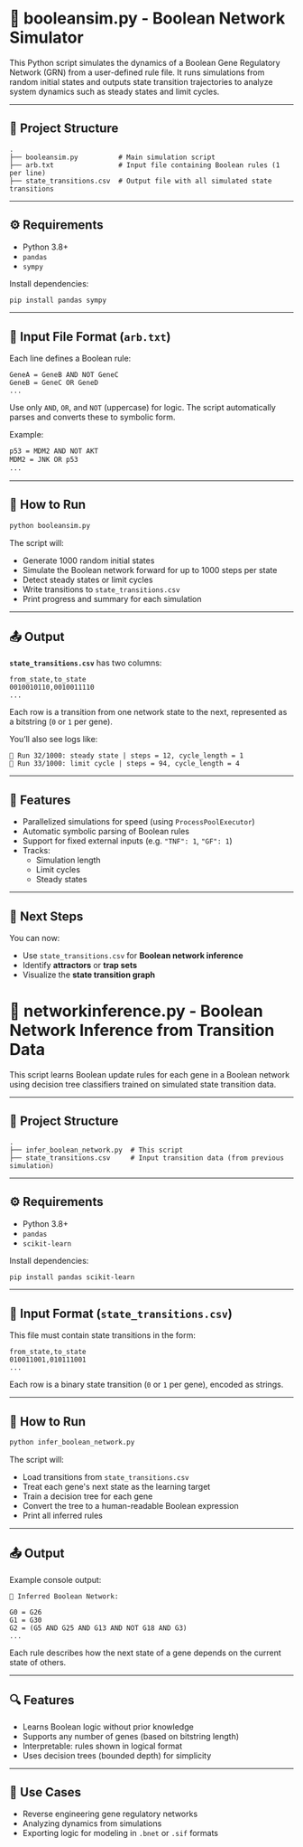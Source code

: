 
# 🧬 booleansim.py - Boolean Network Simulator

This Python script simulates the dynamics of a Boolean Gene Regulatory Network (GRN) from a user-defined rule file. It runs simulations from random initial states and outputs state transition trajectories to analyze system dynamics such as steady states and limit cycles.

---

## 📁 Project Structure

```
.
├── booleansim.py          # Main simulation script
├── arb.txt                # Input file containing Boolean rules (1 per line)
├── state_transitions.csv  # Output file with all simulated state transitions
```

---

## ⚙️ Requirements

- Python 3.8+
- `pandas`
- `sympy`

Install dependencies:
```bash
pip install pandas sympy
```

---

## 📄 Input File Format (`arb.txt`)

Each line defines a Boolean rule:
```
GeneA = GeneB AND NOT GeneC
GeneB = GeneC OR GeneD
...
```

Use only `AND`, `OR`, and `NOT` (uppercase) for logic. The script automatically parses and converts these to symbolic form.

Example:
```txt
p53 = MDM2 AND NOT AKT
MDM2 = JNK OR p53
...
```

---

## 🚀 How to Run

```bash
python booleansim.py
```

The script will:
- Generate 1000 random initial states
- Simulate the Boolean network forward for up to 1000 steps per state
- Detect steady states or limit cycles
- Write transitions to `state_transitions.csv`
- Print progress and summary for each simulation

---

## 📤 Output

**`state_transitions.csv`** has two columns:
```
from_state,to_state
0010010110,0010011110
...
```

Each row is a transition from one network state to the next, represented as a bitstring (`0` or `1` per gene).

You’ll also see logs like:
```
🔎 Run 32/1000: steady state | steps = 12, cycle_length = 1
🔎 Run 33/1000: limit cycle | steps = 94, cycle_length = 4
```

---

## 🔎 Features

- Parallelized simulations for speed (using `ProcessPoolExecutor`)
- Automatic symbolic parsing of Boolean rules
- Support for fixed external inputs (e.g. `"TNF": 1`, `"GF": 1`)
- Tracks:
  - Simulation length
  - Limit cycles
  - Steady states

---

## 🧠 Next Steps

You can now:
- Use `state_transitions.csv` for **Boolean network inference**
- Identify **attractors** or **trap sets**
- Visualize the **state transition graph**
  

# 🧠 networkinference.py - Boolean Network Inference from Transition Data

This script learns Boolean update rules for each gene in a Boolean network using decision tree classifiers trained on simulated state transition data.

---

## 📁 Project Structure

```
.
├── infer_boolean_network.py  # This script
├── state_transitions.csv     # Input transition data (from previous simulation)
```

---

## ⚙️ Requirements

- Python 3.8+
- `pandas`
- `scikit-learn`

Install dependencies:
```bash
pip install pandas scikit-learn
```

---

## 📄 Input Format (`state_transitions.csv`)

This file must contain state transitions in the form:
```
from_state,to_state
010011001,010111001
...
```

Each row is a binary state transition (`0` or `1` per gene), encoded as strings.

---

## 🚀 How to Run

```bash
python infer_boolean_network.py
```

The script will:
- Load transitions from `state_transitions.csv`
- Treat each gene's next state as the learning target
- Train a decision tree for each gene
- Convert the tree to a human-readable Boolean expression
- Print all inferred rules

---

## 📤 Output

Example console output:
```
🧠 Inferred Boolean Network:

G0 = G26
G1 = G30
G2 = (G5 AND G25 AND G13 AND NOT G18 AND G3)
...
```

Each rule describes how the next state of a gene depends on the current state of others.

---

## 🔍 Features

- Learns Boolean logic without prior knowledge
- Supports any number of genes (based on bitstring length)
- Interpretable: rules shown in logical format
- Uses decision trees (bounded depth) for simplicity

---

## 🧠 Use Cases

- Reverse engineering gene regulatory networks
- Analyzing dynamics from simulations
- Exporting logic for modeling in `.bnet` or `.sif` formats
